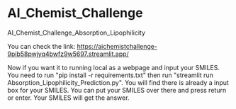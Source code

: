 # AI_Chemist_Challenge
 AI_Chemist_Challenge_Absorption_Lipophilicity

You can check the link: https://aichemistchallenge-9pib58pwjyq4bwfz9w5697.streamlit.app/ 

Now if you want it to running local as a webpage and input your SMILES. You need to run 
"pip install -r requirements.txt" then run "streamlit run Absorption_Lipophilicity_Prediction.py". You will find there is already a input box for your SMILES. You can put your SMILES over there and press return or enter. Your SMILES will get the answer. 

